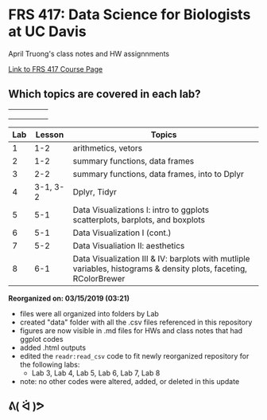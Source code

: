 # FRS 417: Data Science for Biologists at UC Davis

April Truong's class notes and HW assignnments

[Link to FRS 417 Course Page](https://jmledford3115.github.io/datascibiol/)

## Which topics are covered in each lab?

|   |   |   |   |   |
|---|---|---|---|---|
|   |   |   |   |   |
|   |   |   |   |   |
|   |   |   |   |   |

|Lab  | Lesson   | Topics                                                                                                            |    
|-----|----------|-------------------------------------------------------------------------------------------------------------------|
|1    | 1-2      | arithmetics, vetors                                                                                               |
|2    | 1-2      | summary functions, data frames                                                                                    |
|3    | 2-2      | summary functions, data frames, into to Dplyr                                                                     |
|4    | 3-1, 3-2 | Dplyr, Tidyr                                                                                                      |
|5    | 5-1      | Data Visualizations I: intro to ggplots scatterplots, barplots, and boxplots                                      |
|6    | 5-1      | Data Visualization I (cont.)                                                                                      |
|7    | 5-2      | Data Visualiation II: aesthetics                                                                                  |
|8    | 6-1      | Data Visualization III & IV: barplots with mutliple variables, histograms & density plots, faceting, RColorBrewer |

**Reorganized on: 03/15/2019 (03:21)**
  * files were all organized into folders by Lab
  * created "data" folder with all the .csv files referenced in this repository
  * figures are now visible in .md files for HWs and class notes that had ggplot codes
  * added .html outputs
  * edited the `readr:read_csv` code to fit newly reorganized repository for the following labs: 
    + Lab 3, Lab 4, Lab 5, Lab 6, Lab 7, Lab 8
  * note: no other codes were altered, added, or deleted in this update

## ᕕ( ᐛ )ᕗ
